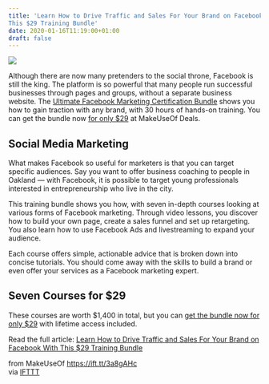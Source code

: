 ```yaml
---
title: 'Learn How to Drive Traffic and Sales For Your Brand on Facebook With
This $29 Training Bundle'
date: 2020-01-16T11:19:00+01:00
draft: false
---
```


![](https://static.makeuseof.com/wp-content/uploads/2020/01/sale_25119_primary_image_wide.jpg)

Although there are now many pretenders to the social throne, Facebook is still the king. The platform is so powerful that many people run successful businesses through pages and groups, without a separate business website. The [Ultimate Facebook Marketing Certification Bundle](https://deals.makeuseof.com/sales/the-ultimate-facebook-marketing-certification-bundle?utm_source=makeuseof.com&utm_medium=referral&utm_campaign=the-ultimate-facebook-marketing-certification-bundle&utm_term=scsf-362580&utm_content=a0x1P000004N6Qx&scsonar=1) shows you how to gain traction with any brand, with 30 hours of hands-on training. You can get the bundle now [for only $29](https://deals.makeuseof.com/sales/the-ultimate-facebook-marketing-certification-bundle?utm_source=makeuseof.com&utm_medium=referral&utm_campaign=the-ultimate-facebook-marketing-certification-bundle&utm_term=scsf-362580&utm_content=a0x1P000004N6Qx&scsonar=1) at MakeUseOf Deals.

Social Media Marketing
----------------------

What makes Facebook so useful for marketers is that you can target specific audiences. Say you want to offer business coaching to people in Oakland — with Facebook, it is possible to target young professionals interested in entrepreneurship who live in the city.

This training bundle shows you how, with seven in-depth courses looking at various forms of Facebook marketing. Through video lessons, you discover how to build your own page, create a sales funnel and set up retargeting. You also learn how to use Facebook Ads and livestreaming to expand your audience.

Each course offers simple, actionable advice that is broken down into concise tutorials. You should come away with the skills to build a brand or even offer your services as a Facebook marketing expert.

Seven Courses for $29
---------------------

These courses are worth $1,400 in total, but you can [get the bundle now for only $29](https://deals.makeuseof.com/sales/the-ultimate-facebook-marketing-certification-bundle?utm_source=makeuseof.com&utm_medium=referral&utm_campaign=the-ultimate-facebook-marketing-certification-bundle&utm_term=scsf-362580&utm_content=a0x1P000004N6Qx&scsonar=1) with lifetime access included.

Read the full article: [Learn How to Drive Traffic and Sales For Your Brand on Facebook With This $29 Training Bundle](https://www.makeuseof.com/tag/learn-drive-traffic-sales-brand-facebook-29-training-bundle/)

  
  
from MakeUseOf https://ift.tt/3a8gAHc  
via [IFTTT](https://ifttt.com/?ref=da&site=blogger)